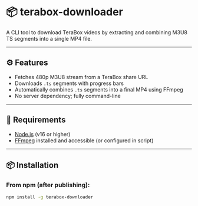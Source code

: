 # 📦 terabox-downloader

A CLI tool to download TeraBox videos by extracting and combining M3U8 TS segments into a single MP4 file.

---

## ⚙️ Features

- Fetches 480p M3U8 stream from a TeraBox share URL
- Downloads `.ts` segments with progress bars
- Automatically combines `.ts` segments into a final MP4 using FFmpeg
- No server dependency; fully command-line

---

## 🧱 Requirements

- [Node.js](https://nodejs.org/) (v16 or higher)
- [FFmpeg](https://ffmpeg.org/) installed and accessible (or configured in script)

---

## 📦 Installation

### From npm (after publishing):

```bash
npm install -g terabox-downloader
